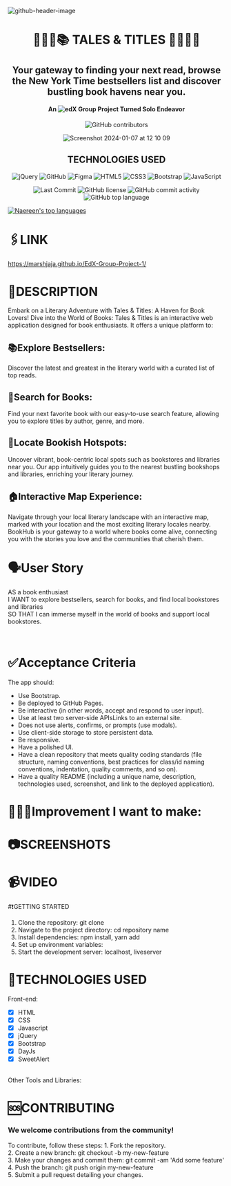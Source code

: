 

![github-header-image](https://github.com/marshjaja/EdX-Group-Project-1/assets/114920895/16b3f25c-fdc7-4f63-87e1-36e5a950efee)
<div align="center">

# 👩🏾‍💻📚 TALES & TITLES 📖👩🏾‍💻
## Your gateway to finding your next read, browse the New York Time bestsellers list and discover bustling book havens near you. 
#### An ![edX](https://img.shields.io/badge/edX-%2302262B.svg?style=for-the-badge&logo=edX&logoColor=white) Group Project Turned Solo Endeavor 
![GitHub contributors](https://img.shields.io/github/contributors/marshjaja/EdX-Group-Project-1?style=for-the-badge&logoColor=white)

![Screenshot 2024-01-07 at 12 10 09](https://github.com/marshjaja/EdX-Group-Project-1/assets/114920895/15f25690-f5b8-4045-af00-7a32227a7b77)



## TECHNOLOGIES USED
![jQuery](https://img.shields.io/badge/jquery-%230769AD.svg?style=for-the-badge&logo=jquery&logoColor=white)
![GitHub](https://img.shields.io/badge/github-%23121011.svg?style=for-the-badge&logo=github&logoColor=white)
![Figma](https://img.shields.io/badge/figma-%23F24E1E.svg?style=for-the-badge&logo=figma&logoColor=white)
![HTML5](https://img.shields.io/badge/html5-%23E34F26.svg?style=for-the-badge&logo=html5&logoColor=white)
![CSS3](https://img.shields.io/badge/css3-%231572B6.svg?style=for-the-badge&logo=css3&logoColor=white)
![Bootstrap](https://img.shields.io/badge/bootstrap-%238511FA.svg?style=for-the-badge&logo=bootstrap&logoColor=white)
![JavaScript](https://img.shields.io/badge/javascript-%23323330.svg?style=for-the-badge&logo=javascript&logoColor=%23F7DF1E)




<img src="https://img.shields.io/github/last-commit/marshjaja/EdX-Group-Project-1?style=for-the-badge&color=efc8d4" alt="Last Commit" />

<img src="https://img.shields.io/github/license/marshjaja/EdX-Group-Project-1?style=for-the-badge&color=efc8d4" alt="GitHub license" />

<img src="https://img.shields.io/github/commit-activity/m/marshjaja/EdX-Group-Project-1?style=for-the-badge&color=efc8d4" alt="GitHub commit activity" />
<img src="https://img.shields.io/github/languages/top/marshjaja/EdX-Group-Project-1?style=for-the-badge&color=efc8d4" alt="GitHub top language" />
</div>



[![Naereen's top languages](https://github-readme-stats.vercel.app/api/top-langs/?username=marshjaja&theme=blue-green)](https://github.com/marshjaja/github-readme-stats)


#  🖇️LINK
https://marshjaja.github.io/EdX-Group-Project-1/


# 📖DESCRIPTION

Embark on a Literary Adventure with Tales & Titles: A Haven for Book Lovers!
Dive into the World of Books:
Tales & Titles is an interactive web application designed for book enthusiasts. It offers a unique platform to:

## **📚Explore Bestsellers:** 
Discover the latest and greatest in the literary world with a curated list of top reads.
## **📖Search for Books:** 
Find your next favorite book with our easy-to-use search feature, allowing you to explore titles by author, genre, and more.
## **📍Locate Bookish Hotspots:** 
Uncover vibrant, book-centric local spots such as bookstores and libraries near you. Our app intuitively guides you to the nearest bustling bookshops and libraries, enriching your literary journey.
## **🏠Interactive Map Experience:** 
Navigate through your local literary landscape with an interactive map, marked with your location and the most exciting literary locales nearby.
BookHub is your gateway to a world where books come alive, connecting you with the stories you love and the communities that cherish them.


# 🗣️User Story
AS a book enthusiast<br>
I WANT to explore bestsellers, search for books, and find local bookstores and libraries<br>
SO THAT I can immerse myself in the world of books and support local bookstores.<br>

<br>

# ✅Acceptance Criteria
The app should:
- Use Bootstrap.<br>
- Be deployed to GitHub Pages.<br>
- Be interactive (in other words, accept and respond to user input).<br>
- Use at least two server-side APIsLinks to an external site.<br>
- Does not use alerts, confirms, or prompts (use modals).<br>
- Use client-side storage to store persistent data.<br>
- Be responsive.<br>
- Have a polished UI.<br>
- Have a clean repository that meets quality coding standards (file structure, naming conventions, best practices for class/id naming conventions, indentation, quality comments, and so on).<br>
- Have a quality README (including a unique name, description, technologies used, screenshot, and link to the deployed application).<br>



# 🚧👷‍♀️Improvement I want to make:





# 📷SCREENSHOTS




# 📹VIDEO 




#❗GETTING STARTED
1. Clone the repository: git clone <repository-url>
2. Navigate to the project directory: cd repository name
3. Install dependencies: npm install, yarn add
4. Set up environment variables:
5. Start the development server: localhost, liveserver

# 📶TECHNOLOGIES USED
Front-end: 
<br/>
- [x] HTML <br/>
- [x] CSS <br/>
- [x] Javascript <br/>
- [x] jQuery <br/>
- [x] Bootstrap <br/>
- [x] DayJs <br/>
- [x] SweetAlert <br/>
<br/>
Other Tools and Libraries:

# 🆘CONTRIBUTING
<h3>We welcome contributions from the community!</h3> 
To contribute, follow these steps:
1. Fork the repository. <br>
2. Create a new branch: git checkout -b my-new-feature <br>
3. Make your changes and commit them: git commit -am 'Add some feature'<br>
4. Push the branch: git push origin my-new-feature <br>
5. Submit a pull request detailing your changes. <br>
